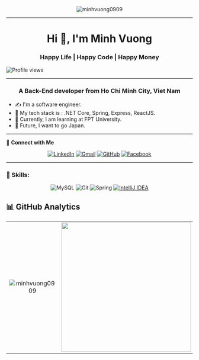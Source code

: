 <div align="center">
<img style="width: 200px, height: 200px" src="https://lh3.googleusercontent.com/a/ACg8ocKmp6dYRhzqS5RnS1OlDb4zKB_KyZe9MTsH5l6gcL45H7bhChs5=s360-c-no" alt="minhvuong0909" />
</div>

---

<div align="center">
  
# Hi 👋, I'm Minh Vuong
### Happy Life | Happy Code | Happy Money
 
 </div> 

![Profile views](https://camo.githubusercontent.com/947cc7f234caae2ef0fc7873ce055b6d57b0f9cddb6131da9bbfad09da524943/68747470733a2f2f6b6f6d617265762e636f6d2f67687076632f3f757365726e616d653d6d696e6876756f6e6730393039266c6162656c3d50726f66696c65253230766965777326636f6c6f723d306537356236267374796c653d666c6174)

---
<div align="center">
  
### A Back-End developer from Ho Chi Minh City, Viet Nam

 </div> 
 
- ✍️ I'm a software engineer.
- 🌱 My tech stack is : .NET Core, Spring, Express, ReactJS.
- 🌱 Currently, I am learning at FPT University.
- 📌 Future, I want to go Japan.


---

🤝 **Connect with Me**


<div align="center" >

[![LinkedIn](https://img.shields.io/badge/LINKEDIN-0A66C2?style=for-the-badge&logo=linkedin&logoColor=white)](https://www.linkedin.com/in/l%C3%AA-minh-v%C6%B0%C6%A1ng-985881335/)
[![Gmail](https://img.shields.io/badge/GMAIL-D14836?style=for-the-badge&logo=gmail&logoColor=white)](minhvuong09090808@gmail.com@gmail.com)
[![GitHub](https://img.shields.io/badge/GITHUB-100000?style=for-the-badge&logo=github&logoColor=white)](https://github.com/minhvuong0909)
[![Facebook](https://img.shields.io/badge/FACEBOOK-1877F2?style=for-the-badge&logo=facebook&logoColor=white)](https://www.facebook.com/https://www.facebook.com/vuong.minh.296538/?locale=vi_vn)
</div>

---

### 🔹 Skills:


<div align="center" >

![MySQL](https://img.shields.io/badge/MySQL-005C84?style=for-the-badge&logo=mysql&logoColor=white)
![Git](https://img.shields.io/badge/Git-F05032?style=for-the-badge&logo=git&logoColor=white)
![Spring](https://img.shields.io/badge/Spring-6DB33F?style=for-the-badge&logo=spring&logoColor=white)
[![IntelliJ IDEA](https://img.shields.io/badge/IntelliJIDEA-000000?style=for-the-badge&logo=intellijidea&logoColor=white)](https://www.jetbrains.com/idea/)


</div>

## 📊 GitHub Analytics

<div align="center">

<table>
  <tr>
    <td align="center" width="50%">
      <img src="https://github-readme-stats.vercel.app/api/top-langs?username=minhvuong0909&show_icons=true&locale=en&layout=compact" alt="minhvuong0909" />
    </td>
    <td align="center" width="50%">
      <img src="https://camo.githubusercontent.com/04f096b07bdc3b5e8045f17057f8204bee9887fb11ec6a816802649ee66722b5/68747470733a2f2f63646e2e6472696262626c652e636f6d2f75736572732f313035393538332f73637265656e73686f74732f343137313336372f636f64696e672d667265616b2e676966" width="350"/>
    </td>
  </tr>
</table>

</div>


